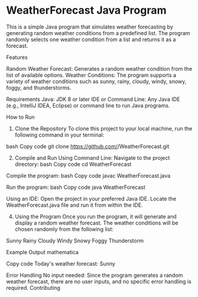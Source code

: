 <h1>WeatherForecast Java Program</h1>

This is a simple Java program that simulates weather forecasting by generating random weather conditions from a predefined list.
The program randomly selects one weather condition from a list and returns it as a forecast.

Features

Random Weather Forecast: Generates a random weather condition from the list of available options.
Weather Conditions: The program supports a variety of weather conditions such as sunny, rainy, cloudy, windy, snowy, foggy, and thunderstorms.

Requirements
Java: JDK 8 or later
IDE or Command Line: Any Java IDE (e.g., IntelliJ IDEA, Eclipse) or command line to run Java programs.

How to Run
1. Clone the Repository
To clone this project to your local machine, run the following command in your terminal:

bash
Copy code
git clone https://github.com/<your-username>/WeatherForecast.git

2. Compile and Run
Using Command Line:
Navigate to the project directory:
bash
Copy code
cd WeatherForecast

Compile the program:
bash
Copy code
javac WeatherForecast.java

Run the program:
bash
Copy code
java WeatherForecast

Using an IDE:
Open the project in your preferred Java IDE.
Locate the WeatherForecast.java file and run it from within the IDE.

4. Using the Program
Once you run the program, it will generate and display a random weather forecast. The weather conditions will be chosen randomly from the following list:

Sunny
Rainy
Cloudy
Windy
Snowy
Foggy
Thunderstorm

Example Output
mathematica

Copy code
Today's weather forecast: Sunny

Error Handling
No input needed: Since the program generates a random weather forecast, there are no user inputs, and no specific error handling is required.
Contributing
